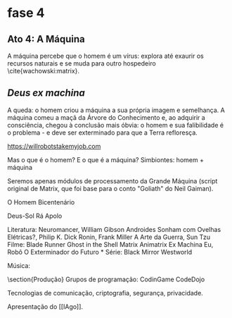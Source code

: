 # fase 4

## Ato 4: A Máquina

A máquina percebe que o homem é um vírus: explora até exaurir os recursos naturais e se muda para outro hospedeiro \cite{wachowski:matrix}.

## _Deus ex machina_

A queda: o homem criou a máquina a sua própria imagem e semelhança. A máquina comeu a maçã da Árvore do Conhecimento e, ao adquirir a consciência, chegou à conclusão mais óbvia: o homem e sua falibilidade é o problema - e deve ser exterminado para que a Terra refloresça.

https://willrobotstakemyjob.com

Mas o que é o homem? E o que é a máquina? Simbiontes: homem + máquina

Seremos apenas módulos de processamento da Grande Máquina (script original de Matrix, que foi base para o conto "Goliath" do Neil Gaiman).

O Homem Bicentenário

Deus-Sol Rá Apolo

Literatura: Neuromancer, William Gibson Androides Sonham com Ovelhas Elétricas?, Philip K. Dick Ronin, Frank Miller A Arte da Guerra, Sun Tzu Filme: Blade Runner Ghost in the Shell Matrix Animatrix Ex Machina Eu, Robô O Exterminador do Futuro \* Série: Black Mirror Westworld

Música:

\section{Produção} Grupos de programação: CodinGame CodeDojo

Tecnologias de comunicação, criptografia, segurança, privacidade.

Apresentação do [[IAgo]].
